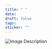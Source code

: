 ```yaml
---
title: " "
date: 
draft: false
tags: 
sticker: ""
---
```

![Image Description](/images/blue-wallpaper-7.jpg)